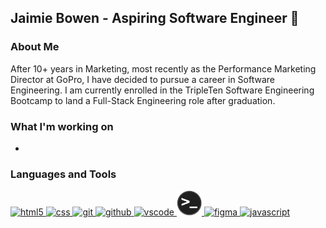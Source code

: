 ## Jaimie Bowen - Aspiring Software Engineer 👋

### About Me

After 10+ years in Marketing, most recently as the Performance Marketing Director at GoPro, I have decided to pursue a career in Software Engineering. I am currently enrolled in the TripleTen Software Engineering Bootcamp to land a Full-Stack Engineering role after graduation.

### What I'm working on
- 

### Languages and Tools
<a href="https://developer.mozilla.org/en-US/docs/Web/HTML">
<img alt="html5" width=40px height=40px src="https://img.icons8.com/color/240/000000/html-5.png">
</a>
<a href="https://developer.mozilla.org/en-US/docs/Web/CSS">
<img alt="css" width=40px height=40px src="https://img.icons8.com/color/240/000000/css3.png">
</a>
<a href="https://git-scm.com/">
<img alt="git" width=40px height=40px src="https://img.icons8.com/color/240/000000/git.png">
</a>
<a href="https://github.com/">
<img alt="github" width=40px height=40px src="https://img.icons8.com/ios-glyphs/240/000000/github.png">
</a>
<a href="https://code.visualstudio.com/">
<img alt="vscode" width=40px height=40px src="https://img.icons8.com/fluent/240/000000/visual-studio-code-2019.png">
</a>
<a href="https://docs.microsoft.com/en-us/windows/terminal/">
<img alt="terminal" width=40px height=40px src="https://raw.githubusercontent.com/github/explore/80688e429a7d4ef2fca1e82350fe8e3517d3494d/topics/terminal/terminal.png">
</a>
<a href="https://www.figma.com/files/team/1484327847165257125/recents-and-sharing?fuid=1484327843355542465">
<img alt="figma" width=40px height=40px src="https://www.vectorlogo.zone/logos/figma/figma-icon.svg">
</a>
<a href="https://developer.mozilla.org/en-US/docs/Web/JavaScript">
<img alt="javascript" width=40px height=40px src="https://img.icons8.com/color/240/000000/javascript.png">
</a>



<!--
**jraebowen/jraebowen** is a ✨ _special_ ✨ repository because its `README.md` (this file) appears on your GitHub profile.

Here are some ideas to get you started:

- 🔭 I’m currently working on ...
- 🌱 I’m currently learning ...
- 👯 I’m looking to collaborate on ...
- 🤔 I’m looking for help with ...
- 💬 Ask me about ...
- 📫 How to reach me: ...
- 😄 Pronouns: ...
- ⚡ Fun fact: ...
-->
